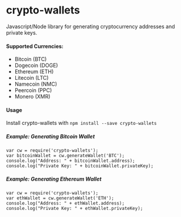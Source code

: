 # crypto-wallets
Javascript/Node library for generating cryptocurrency addresses and private keys.

#### Supported Currencies:
- Bitcoin (BTC)
- Dogecoin (DOGE)
- Ethereum (ETH)
- Litecoin (LTC)
- Namecoin (NMC)
- Peercoin (PPC)
- Monero (XMR)

#### Usage
Install crypto-wallets with `npm install --save crypto-wallets`

##### Example: Generating Bitcoin Wallet
```
var cw = require('crypto-wallets');
var bitcoinWallet = cw.generateWallet('BTC');
console.log("Address: " + bitcoinWallet.address);
console.log("Private Key: " + bitcoinWallet.privateKey);
```

##### Example: Generating Ethereum Wallet
```
var cw = require('crypto-wallets');
var ethWallet = cw.generateWallet('ETH');
console.log("Address: " + ethWallet.address);
console.log("Private Key: " + ethWallet.privateKey);
```
